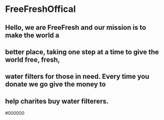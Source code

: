 # FreeFreshOffical
## Hello, we are FreeFresh and our mission is to make the world a
## better place, taking one step at a time to give the world free, fresh,
## water filters for those in need. Every time you donate we go give the money to 
## help charites buy water filterers.
#000000
